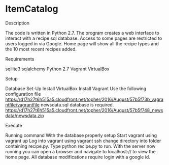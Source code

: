 # ItemCatalog

Description

The code is written in Python 2.7. The program creates a web interface to interact with a recipe sql database.  Access to some pages are restricted to users logged in via Google.  Home page will show all the recipe types and the 10 most recent recipes added.  

Requirements 

sqllite3
sqlalchemy
Python 2.7
Vagrant VirtualBox

Setup

Database Set-Up 
Install VirtualBox Install Vagrant Use the following configuration file https://d17h27t6h515a5.cloudfront.net/topher/2016/August/57b5f73b_vagrantfile/vagrantfile newsdata.sql database is required. https://d17h27t6h515a5.cloudfront.net/topher/2016/August/57b5f748_newsdata/newsdata.zip

Execute

Running command With the database properly setup Start vagrant using vagrant up Log into vagrant using vagrant ssh change directory into folder containing recipe.py.  Type python recipe.py to run.   With the server now running you can open a browser and navigate to localhost:// to view the home page.  All database modifications require login with a google id.  

